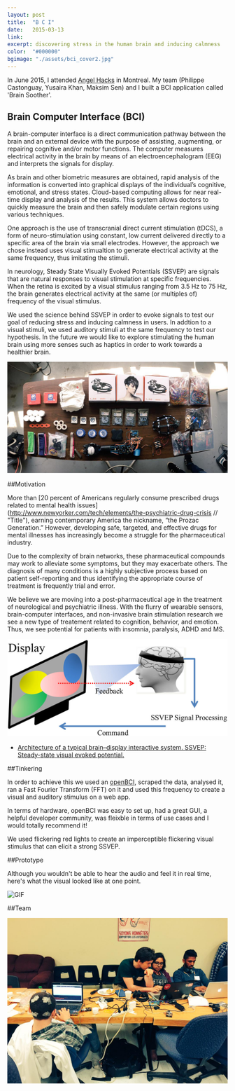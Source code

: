 ```yaml
---
layout: post
title:  "B C I"
date:   2015-03-13
link:	
excerpt: discovering stress in the human brain and inducing calmness
color:  "#000000"
bgimage: "./assets/bci_cover2.jpg"
---
```


In June 2015, I attended [Angel Hacks](http://angelhack.com/hackathon/montreal-2015// "Title") in Montreal. My team (Philippe Castonguay, Yusaira Khan, Maksim Sen) and I built a BCI application called 'Brain Soother'. 

## Brain Computer Interface (BCI)

A brain-computer interface is a direct communication pathway between the brain and an external device with the purpose of assisting, augmenting, or repairing cognitive and/or motor functions.  The computer measures electrical activity in the brain by means of an electroencephalogram (EEG) and interprets the signals for display.

As brain and other biometric measures are obtained, rapid analysis of the information is converted into graphical displays of the individual’s cognitive, emotional, and stress states. Cloud-based computing allows for near real-time display and analysis of the results. This system allows doctors to quickly measure the brain and then safely modulate certain regions using various techniques.

One approach is the use of transcranial direct current stimulation (tDCS), a form of neuro-stimulation using constant, low current delivered directly to a specific area of the brain via small electrodes. However, the approach we chose instead uses visual stimualtion to generate electrical activity at the same frequency, thus imitating the stimuli.

In neurology, Steady State Visually Evoked Potentials (SSVEP) are signals that are natural responses to visual stimulation at specific frequencies. When the retina is excited by a visual stimulus ranging from 3.5 Hz to 75 Hz, the brain generates electrical activity at the same (or multiples of) frequency of the visual stimulus.

We used the science behind SSVEP in order to evoke signals to test our goal of reducing stress and inducing calmness in users. In addtion to a visual stimuli, we used auditory stimuli at the same frequency to test our hypothesis. In the future we would like to explore stimulating the human brain using more senses such as haptics in order to work towards a healthier brain.


![Hackathon](/assets/bci_devices.jpg)


##Motivation

More than [20 percent of Americans regularly consume prescribed drugs related to mental health issues](http://www.newyorker.com/tech/elements/the-psychiatric-drug-crisis // "Title"), earning contemporary America the nickname, “the Prozac Generation.”  However, developing safe, targeted, and effective drugs for mental illnesses has increasingly become a struggle for the pharmaceutical industry.

Due to the complexity of brain networks, these pharmaceutical compounds may work to alleviate some symptoms, but they may exacerbate others. The diagnosis of many conditions is a highly subjective process based on patient self-reporting and thus identifying the appropriate course of treatment is frequently trial and error.

We believe we are moving into a post-pharmaceutical age in the treatment of neurological and psychiatric illness. With the flurry of wearable sensors, brain-computer interfaces, and non-invasive brain stimulation research we see a new type of treatement related to cognition, behavior, and emotion. Thus, we see potential for patients with insomnia, paralysis, ADHD and MS.


![SSVEP](/assets/SSVEP.jpg)
- [Architecture of a typical brain–display interactive system. SSVEP: Steady-state visual evoked potential.](http://spie.org/x113409.xml// "Title")

##Tinkering


In order to achieve this we used an [openBCI](http://www.openbci.com// "Title"), scraped the data, analysed it, ran a Fast Fourier Transform (FFT) on it and used this frequency to create a visual and auditory stimulus on a web app. 

In terms of hardware, openBCI was easy to set up, had a great GUI, a helpful developer community, was fleixble in terms of use cases and I would totally recommend it!

We used flickering red lights to create an imperceptible flickering visual stimulus that can elicit a strong SSVEP. 

##Prototype

Although you wouldn't be able to hear the audio and feel it in real time, here's what the visual looked like at one point.

![GIF](http://i.imgur.com/UuubiLp.gif)

##Team

![Team](/assets/teambci.jpg)

